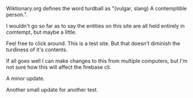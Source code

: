 Wiktionary.org defines the word turdball as "(vulgar, slang) A contemptible person.".

I wouldn't go so far as to say the entities on this site are all held entirely in comtempt, but maybe a little.

Feel free to click around. This is a test site. But that doesn't diminish the turdiness of it's contents. 

If all goes well I can make changes to this from multiple computers, but I'm not sure how this will affect the firebase cli.

A minor update.

Another small update for another test.
